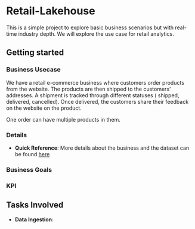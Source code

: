# Retail-Lakehouse

This is a simple project to explore basic business scenarios but with real-time industry depth.
We will explore the use case for retail analytics.


## Getting started

### Business Usecase

We have a retail e-commerce business where customers order products from the website.
The products are then shipped to the customers' addresses. A shipment is tracked through different statuses ( shipped, delivered, cancelled). Once delivered, the customers share their feedback on the website on the product.

One order can have multiple products in them. 

### Details

- **Quick Reference**: More details about the business and the dataset can be found [here](https://www.kaggle.com/datasets/olistbr/brazilian-ecommerce?datasetId=55151&searchQuery=data+engineer)

### Business Goals

### KPI


## Tasks Involved
- **Data Ingestion**: 

